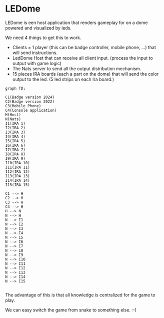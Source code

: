 # LEDome
LEDome is een host application that renders gameplay for on a dome powered and visualized by leds.

We need 4 things to get this to work.

- Clients = 1 player (this can be badge controller, mobile phone, ...) that will send instructions.
- LedDome Host that can receive all client input. (process the input to output with game logic)
- The Nats server to send all the output distribution mechanism.
- 15 pieces IRA boards (each a part on the dome) that will send the color output to the led. (5 led strips on each Ira board.)



```mermaid
graph TD;

C1(Badge version 2024)
C2(Badge version 2022)
C3(Mobile Phone)
C4(Console application)
H(Host)
N(Nats)
I1(IRA 1)
I2(IRA 2)
I3(IRA 3)
I4(IRA 4)
I5(IRA 5)
I6(IRA 6)
I7(IRA 7)
I8(IRA 8)
I9(IRA 9)
I10(IRA 10)
I11(IRA 11)
I12(IRA 12)
I13(IRA 13)
I14(IRA 14)
I15(IRA 15)

C1 --> H
C2 --> H
C3 --> H
C4 --> H
H --> N
N --> H
N --> I1
N --> I2
N --> I3
N --> I4
N --> I5
N --> I6
N --> I7
N --> I8
N --> I9
N --> I10
N --> I11
N --> I12
N --> I13
N --> I14
N --> I15


```



The advantage of this is that all knowledge is centralized for the game to play.

We can easy switch the game from snake to something else. :-)

​	
